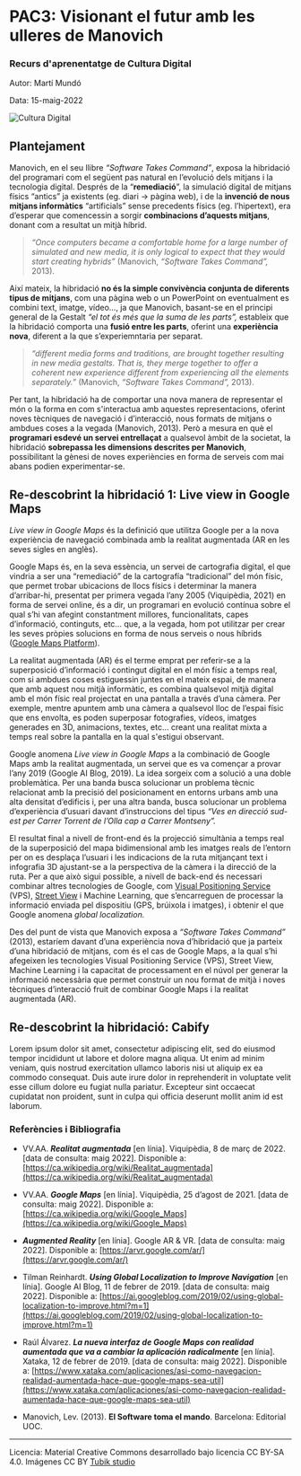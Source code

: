 # PAC3: Visionant el futur amb les ulleres de Manovich

### Recurs d'aprenentatge de Cultura Digital 

Autor: Martí Mundó

Data: 15-maig-2022

![Cultura Digital](https://miro.medium.com/max/1400/0*9PyyNvrO2PcD3KuU.png) 

## Plantejament

Manovich, en el seu llibre *“Software Takes Command”*, exposa la hibridació del programari com el següent pas natural en l’evolució dels mitjans i la tecnologia digital. Després de la “**remediació**”, la simulació digital de mitjans físics “antics” ja existents (eg. diari → pàgina web), i de la **invenció de nous mitjans informàtics** “artificials” sense precedents físics (eg. l’hipertext), era d’esperar que comencessin a sorgir **combinacions d’aquests mitjans**, donant com a resultat un mitjà híbrid.

> *“Once computers became a comfortable home for a large number of simulated and new media, it is only logical to expect that they would start creating hybrids”* (Manovich, *“Software Takes Command”,* 2013).  

Així mateix, la hibridació **no és la simple convivència conjunta de diferents tipus de mitjans**, com una pàgina web o un PowerPoint on eventualment es combini text, imatge, vídeo…, ja que Manovich, basant-se en el principi general de la Gestalt *“el tot és més que la suma de les parts”,* estableix que la hibridació comporta una **fusió entre les parts**, oferint una **experiència nova**, diferent a la que s’experiemntaria per separat.

> *“different media forms and traditions, are brought together resulting in new media gestalts. That is, they merge together to offer a coherent new experience different from experiencing all the elements separately.”* (Manovich, *“Software Takes Command”,* 2013).

Per tant, la hibridació ha de comportar una nova manera de representar el món o la forma en com s'interactua amb aquestes representacions, oferint noves tècniques de navegació i d’interacció, nous formats de mitjans o ambdues coses a la vegada (Manovich, 2013). Però a mesura en què el **programari esdevé un servei entrellaçat** a qualsevol àmbit de la societat, la hibridació **sobrepassa les dimensions descrites per Manovich**, possibilitant la gènesi de noves experiències en forma de serveis com mai abans podien experimentar-se.

## Re-descobrint la hibridació 1: Live view in Google Maps

*Live view in Google Maps* és la definició que utilitza Google per a la nova experiència de navegació combinada amb la realitat augmentada (AR en les seves sigles en anglès).

Google Maps és, en la seva essència, un servei de cartografia digital, el que vindria a ser una “remediació” de la cartografía “tradicional” del món físic, que permet trobar ubicacions de llocs físics i determinar la manera d’arribar-hi, presentat per primera vegada l’any 2005 (Viquipèdia, 2021) en forma de servei online, és a dir, un programari en evolució contínua sobre el qual s’hi van afegint constantment millores, funcionalitats, capes d’informació, continguts, etc… que, a la vegada, hom pot utilitzar per crear les seves pròpies solucions en forma de nous serveis o nous híbrids ([Google Maps Platform](https://developers.google.com/maps)).

La realitat augmentada (AR) és el terme emprat per referir-se a la superposició d’informació i contingut digital en el món físic a temps real, com si ambdues coses estiguessin juntes en el mateix espai, de manera que amb aquest nou mitjà informàtic, es combina qualsevol mitjà digital amb el món físic real projectat en una pantalla a través d’una càmera. Per exemple, mentre apuntem amb una càmera a qualsevol lloc de l’espai físic que ens envolta, es poden superposar fotografies, vídeos, imatges generades en 3D, animacions, textes, etc… creant una realitat mixta a temps real sobre la pantalla en la qual s'estigui observant.

Google anomena *Live view in Google Maps* a la combinació de Google Maps amb la realitat augmentada, un servei que es va començar a provar l’any 2019 (Google AI Blog, 2019). La idea sorgeix com a solució a una doble problemàtica. Per una banda busca solucionar un problema tècnic relacionat amb la precisió del posicionament en entorns urbans amb una alta densitat d’edificis i, per una altra banda, busca solucionar un problema d’experiència d’usuari davant d’instruccions del tipus *“Ves en direcció sud-est per Carrer Torrent de l’Olla cap a Carrer Montseny”.*

El resultat final a nivell de front-end és la projecció simultània a temps real de la superposició del mapa bidimensional amb les imatges reals de l’entorn per on es desplaça l’usuari i les indicacions de la ruta mitjançant text i infografia 3D ajustant-se a la perspectiva de la càmera i la direcció de la ruta. Per a que això sigui possible, a nivell de back-end és necessari combinar altres tecnologies de Google, com [Visual Positioning Service](https://youtu.be/ogfYd705cRs?t=5128) (VPS), [Street View](https://www.google.com/streetview/) i Machine Learning, que s’encarreguen de processar la informació enviada pel dispositiu (GPS, brúixola i imatges), i obtenir el que Google anomena *global localization.*

Des del punt de vista que Manovich exposa a *“Software Takes Command”* (2013), estaríem davant d’una experiència nova d’hibridació que ja parteix d’una hibridació de mitjans, com és el cas de Google Maps, a la qual s’hi afegeixen les tecnologies Visual Positioning Service (VPS), Street View, Machine Learning i la capacitat de processament en el núvol per generar la informació necessària que permet construir un nou format de mitjà i noves tècniques d’interacció fruit de combinar Google Maps i la realitat augmentada (AR).

## Re-descobrint la hibridació: Cabify

Lorem ipsum dolor sit amet, consectetur adipiscing elit, sed do eiusmod tempor incididunt ut labore et dolore magna aliqua. Ut enim ad minim veniam, quis nostrud exercitation ullamco laboris nisi ut aliquip ex ea commodo consequat. Duis aute irure dolor in reprehenderit in voluptate velit esse cillum dolore eu fugiat nulla pariatur. Excepteur sint occaecat cupidatat non proident, sunt in culpa qui officia deserunt mollit anim id est laborum.

### Referències i Bibliografia

* VV.AA. ***Realitat augmentada*** [en línia]. Viquipèdia, 8 de març de 2022. [data de consulta: maig 2022]. Disponible a:
[https://ca.wikipedia.org/wiki/Realitat_augmentada](https://ca.wikipedia.org/wiki/Realitat_augmentada)

* VV.AA. ***Google Maps*** [en línia]. Viquipèdia, 25 d’agost de 2021. [data de consulta: maig 2022]. Disponible a:
[https://ca.wikipedia.org/wiki/Google_Maps](https://ca.wikipedia.org/wiki/Google_Maps)

* ***Augmented Reality*** [en línia]. Google AR & VR. [data de consulta: maig 2022]. Disponible a:
[https://arvr.google.com/ar/](https://arvr.google.com/ar/)

* Tilman Reinhardt‎. ***Using Global Localization to Improve Navigation*** [en línia]. Google AI Blog, 11 de febrer de 2019. [data de consulta: maig 2022]. Disponible a:
[https://ai.googleblog.com/2019/02/using-global-localization-to-improve.html?m=1](https://ai.googleblog.com/2019/02/using-global-localization-to-improve.html?m=1)

* Raúl Álvarez. ***La nueva interfaz de Google Maps con realidad aumentada que va a cambiar la aplicación radicalmente*** [en línia]. Xataka, 12 de febrer de 2019. [data de consulta: maig 2022]. Disponible a:
[https://www.xataka.com/aplicaciones/asi-como-navegacion-realidad-aumentada-hace-que-google-maps-sea-util](https://www.xataka.com/aplicaciones/asi-como-navegacion-realidad-aumentada-hace-que-google-maps-sea-util)

* Manovich, Lev. (2013). **El Software toma el mando**. Barcelona: Editorial UOC. 


----

Licencia: Material Creative Commons desarrollado bajo licencia CC BY-SA 4.0. Imágenes CC BY [Tubik studio](https://blog.tubikstudio.com/how-to-create-original-flat-illustrations-designers-tips/) 
